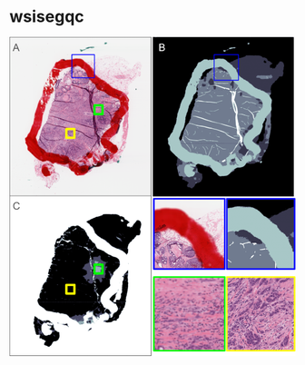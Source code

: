 # wsisegqc


![Model predictions](https://github.com/abhijeetptl5/wsisegqc/blob/main/preds_all.png)
